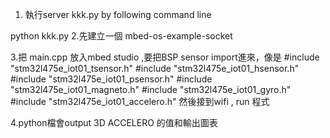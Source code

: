 1. 執行server kkk.py by following command line

python kkk.py
2.先建立一個 mbed-os-example-socket

3.把 main.cpp 放入mbed studio ,要把BSP sensor import進來，像是
#include "stm32l475e_iot01_tsensor.h"
#include "stm32l475e_iot01_hsensor.h"
#include "stm32l475e_iot01_psensor.h"
#include "stm32l475e_iot01_magneto.h"
#include "stm32l475e_iot01_gyro.h"
#include "stm32l475e_iot01_accelero.h"
然後接到wifi , run 程式

4.python檔會output 3D ACCELERO 的值和輸出圖表
